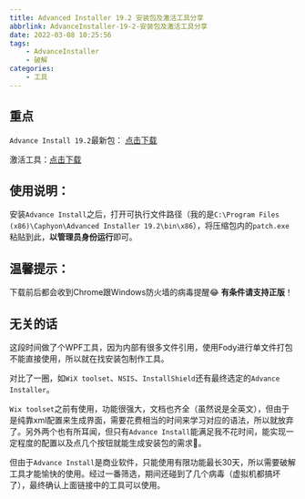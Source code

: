 ```yaml
---
title: Advanced Installer 19.2 安装包及激活工具分享
abbrlink: AdvanceInstaller-19-2-安装包及激活工具分享
date: 2022-03-08 10:25:56
tags:
    - AdvanceInstaller
    - 破解
categories:
    - 工具
---
```

## 重点

`Advance Install 19.2`最新包： [点击下载](https://www.advancedinstaller.com/downloads/advinst.msi)

激活工具：[点击下载](/download/patch.zip)

## 使用说明：

安装`Advance Install`之后，打开可执行文件路径（我的是`C:\Program Files (x86)\Caphyon\Advanced Installer 19.2\bin\x86`），将压缩包内的`patch.exe`粘贴到此，**以管理员身份运行**即可。
<!--more-->

## 温馨提示：

下载前后都会收到Chrome跟Windows防火墙的病毒提醒😂 **有条件请支持正版**！

## 无关的话

这段时间做了个WPF工具，因为内部有很多文件引用，使用Fody进行单文件打包不能直接使用，所以就在找安装包制作工具。

对比了一圈，如`WiX toolset`、`NSIS`、`InstallShield`还有最终选定的`Advance Installer`。

`Wix toolset`之前有使用，功能很强大，文档也齐全（虽然说是全英文），但由于是纯靠xml配置来生成界面，需要花费相当的时间来学习对应的语法，所以就放弃了。另外两个也有所耳闻，但只有`Advance Install`能满足我不花时间，能实现一定程度的配置以及点几个按钮就能生成安装包的需求🤣。

但由于`Advance Install`是商业软件，只能使用有限功能最长30天，所以需要破解工具才能愉快的使用。经过一番筛选，期间还碰到了几个病毒（虚拟机都搞坏了），最终确认上面链接中的工具可以使用。